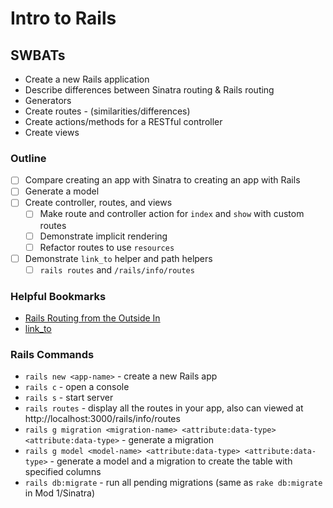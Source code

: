 # Intro to Rails
 
## SWBATs

* Create a new Rails application
* Describe differences between Sinatra routing & Rails routing
* Generators 
* Create routes - (similarities/differences)
* Create actions/methods for a RESTful controller
* Create views


### Outline

* [ ] Compare creating an app with Sinatra to creating an app with Rails
* [ ] Generate a model
* [ ] Create controller, routes, and views
  * [ ] Make route and controller action for `index` and `show` with custom routes
  * [ ] Demonstrate implicit rendering
  * [ ] Refactor routes to use `resources`
* [ ] Demonstrate `link_to` helper and path helpers
  * [ ] `rails routes` and `/rails/info/routes`

### Helpful Bookmarks

* [Rails Routing from the Outside In](https://guides.rubyonrails.org/routing.html)
* [link_to](https://apidock.com/rails/ActionView/Helpers/UrlHelper/link_to)

### Rails Commands
* `rails new <app-name>` - create a new Rails app
* `rails c` - open a console
* `rails s` - start server
* `rails routes` - display all the routes in your app, also can viewed at http://localhost:3000/rails/info/routes
* `rails g migration <migration-name> <attribute:data-type> <attribute:data-type>` - generate a migration
* `rails g model <model-name> <attribute:data-type> <attribute:data-type>` - generate a model and a migration to create the table with specified columns
* `rails db:migrate` - run all pending migrations (same as `rake db:migrate` in Mod 1/Sinatra)